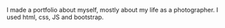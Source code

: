 I made a portfolio about myself, mostly about my life as a photographer. I used html, css, JS and bootstrap. 
